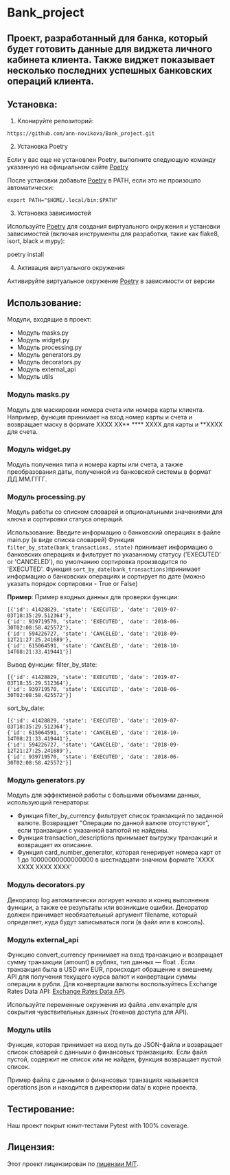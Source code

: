 # Bank_project

## Проект, разработанный для банка, который будет готовить данные для виджета личного кабинета клиента.  Также виджет показывает несколько последних успешных банковских операций клиента. 

## Установка:

1. Клонируйте репозиторий:
```
https://github.com/ann-novikova/Bank_project.git
```

2. Установка Poetry

Если у вас еще не установлен Poetry, выполните следующую команду указанную на официальном сайте 
[Poetry](https://python-poetry.org/docs/#installing-with-the-official-installer)

После установки добавьте [Poetry](https://python-poetry.org/docs/#installing-with-the-official-installer) в PATH, 
если это не произошло автоматически:

```
export PATH="$HOME/.local/bin:$PATH"
```
3. Установка зависимостей

Используйте [Poetry](https://python-poetry.org/docs/#installing-with-the-official-installer) для создания виртуального окружения и установки 
зависимостей (включая инструменты для разработки, 
такие как flake8, isort, black и mypy):

poetry install

4. Активация виртуального окружения

Активируйте виртуальное окружение [Poetry](https://python-poetry.org/docs/#installing-with-the-official-installer) в зависимости от версии

## Использование:

Модули, входящие в проект:
* Модуль masks.py
* Модуль widget.py
* Модуль processing.py
* Модуль generators.py
* Модуль decorators.py
* Модуль external_api
* Модуль utils

### Модуль masks.py

Модуль для маскировки номера счета или номера карты клиента.
Например, функция принимает на вход номер карты и счета и возвращает маску в формате XXXX XX** **** XXXX для карты и 
**XXXX для счета.

### Модуль widget.py

Модуль получения типа и номера карты или счета, а также преобразования даты, полученной из банковской системы в 
формат ДД.ММ.ГГГГ.

### Модуль processing.py

Модуль работы со списком словарей и опциональными значениями для ключа и сортировки статуса операций.

Использование:
Введите информацию о банковский операциях в файле main.py (в виде списка словарей)
Функция `filter_by_state(bank_transactions, state)` принимает информацию о банковских операциях и фильтрует по указанному
статусу ('EXECUTED' or 'CANCELED'), по умолчанию сортировка производится по 'EXECUTED'.
Функция `sort_by_date(bank_transactions)`принимает информацию о банковских операциях и сортирует по дате (можно указать
порядок сортировки - True or False)

**Пример**:
Пример входных данных для проверки функции:
```
[{'id': 41428829, 'state': 'EXECUTED', 'date': '2019-07-03T18:35:29.512364'}, 
{'id': 939719570, 'state': 'EXECUTED', 'date': '2018-06-30T02:08:58.425572'}, 
{'id': 594226727, 'state': 'CANCELED', 'date': '2018-09-12T21:27:25.241689'}, 
{'id': 615064591, 'state': 'CANCELED', 'date': '2018-10-14T08:21:33.419441'}]
``` 

Вывод функции:
filter_by_state:
```
[{'id': 41428829, 'state': 'EXECUTED', 'date': '2019-07-03T18:35:29.512364'}, 
{'id': 939719570, 'state': 'EXECUTED', 'date': '2018-06-30T02:08:58.425572'}]
```

sort_by_date:
```
[{'id': 41428829, 'state': 'EXECUTED', 'date': '2019-07-03T18:35:29.512364'}, 
{'id': 615064591, 'state': 'CANCELED', 'date': '2018-10-14T08:21:33.419441'}, 
{'id': 594226727, 'state': 'CANCELED', 'date': '2018-09-12T21:27:25.241689'}, 
{'id': 939719570, 'state': 'EXECUTED', 'date': '2018-06-30T02:08:58.425572'}]
```

### Модуль generators.py

Модуль для эффективной работы с большими объемами данных, использующий генераторы:
* Функция filter_by_currency фильтрует список транзакций по заданной валюте. Возвращает "Операции по данной валюте 
отсутствуют", если транзакции с указанной валютой не найдены.
* Функция transaction_descriptions принимает выгрузку транзакций и возвращает их описание.
* Функция card_number_generator, которая генерирует номера карт от 1 до 10000000000000000 в шестнадцати-значном 
формате 'ХХХХ ХХХХ ХХХХ ХХХХ'

### Модуль decorators.py

Декоратор log автоматически логирует начало и конец выполнения функции, а также ее результаты или возникшие ошибки.
Декоратор должен принимает необязательный аргумент filename, который определяет, куда будут записываться логи 
(в файл или в консоль).

### Модуль external_api

Функцию convert_currency принимает на вход транзакцию и возвращает сумму транзакции (amount) в рублях, тип данных — 
float . Если транзакция была в USD или EUR, происходит обращение к внешнему API для получения текущего курса валют и 
конвертации суммы операции в рубли. 
Для конвертации валюты воспользуйтесь Exchange Rates Data API: 
[Exchange Rates Data API](https://apilayer.com/exchangerates_data-api). 

Используйте переменные окружения из файла .env.example для сокрытия чувствительных данных (токенов доступа для API). 

### Модуль utils

Функция, которая принимает на вход путь до JSON-файла и возвращает список словарей с данными о финансовых транзакциях. 
Если файл пустой, содержит не список или не найден, функция возвращает пустой список.

Пример файла с данными о финансовых транзациях называется operations.json и находится в директории data/ в корне 
проекта.

## Тестирование:

Наш проект покрыт юнит-тестами Pytest with 100% coverage.


## Лицензия:

Этот проект лицензирован по [лицензии MIT](LICENSE).
